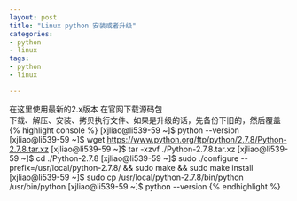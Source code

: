 ```yaml
---
layout: post
title: "Linux python 安装或者升级"
categories:
- python
- linux
tags:
- python
- linux 

--- 
```


在这里使用最新的2.x版本 在官网下载源码包    
下载、解压、安装、拷贝执行文件、如果是升级的话，先备份下旧的，然后覆盖
{% highlight console %}
[xjliao@li539-59 ~]$ python --version
[xjliao@li539-59 ~]$ wget https://www.python.org/ftp/python/2.7.8/Python-2.7.8.tar.xz
[xjliao@li539-59 ~]$ tar -xzvf ./Python-2.7.8.tar.xz
[xjliao@li539-59 ~]$ cd ./Python-2.7.8
[xjliao@li539-59 ~]$ sudo ./configure --prefix=/usr/local/python-2.7.8/ && sudo make && sudo make install
[xjliao@li539-59 ~]$ sudo cp /usr/local/python-2.7.8/bin/python /usr/bin/python
[xjliao@li539-59 ~]$ python --version
{% endhighlight %}

